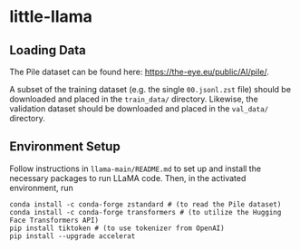 # little-llama

## Loading Data
The Pile dataset can be found here: https://the-eye.eu/public/AI/pile/.

A subset of the training dataset (e.g. the single ``00.jsonl.zst`` file) should be downloaded and placed in the ``train_data/`` directory. Likewise, the validation dataset should be downloaded and placed in the ``val_data/`` directory. 

## Environment Setup
Follow instructions in ``llama-main/README.md`` to set up and install the necessary packages to run LLaMA code. Then, in the activated environment, run
```
conda install -c conda-forge zstandard # (to read the Pile dataset)
conda install -c conda-forge transformers # (to utilize the Hugging Face Transformers API)
pip install tiktoken # (to use tokenizer from OpenAI)
pip install --upgrade accelerat
```
